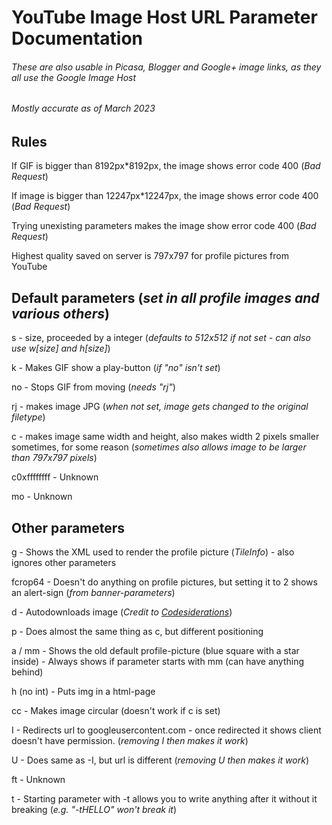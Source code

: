 # YouTube Image Host URL Parameter Documentation
###### These are also usable in Picasa, Blogger and Google+ image links, as they all use the Google Image Host
###### Mostly accurate as of March 2023

## Rules

If GIF is bigger than 8192px*8192px, the image shows error code 400 (_Bad Request_) 

If image is bigger than 12247px*12247px, the image shows error code 400 (_Bad Request_) 

Trying unexisting parameters makes the image show error code 400 (_Bad Request_)

Highest quality saved on server is 797x797 for profile pictures from YouTube

## Default parameters (_set in all profile images and various others_)

s - size, proceeded by a integer (_defaults to 512x512 if not set - can also use w\[size] and h\[size]_)

k - Makes GIF show a play-button (_if "no" isn't set_)

no - Stops GIF from moving (_needs "rj"_)

rj - makes image JPG (_when not set, image gets changed to the original filetype_)

c - makes image same width and height, also makes width 2 pixels smaller sometimes, for some reason (_sometimes also allows image to be larger than 797x797 pixels_)

c0xffffffff - Unknown

mo - Unknown

## Other parameters

g - Shows the XML used to render the profile picture (_TileInfo_) - also ignores other parameters

fcrop64 - Doesn't do anything on profile pictures, but setting it to 2 shows an alert-sign (_from banner-parameters_)

d - Autodownloads image (_Credit to [Codesiderations](http://www.codesiderations.com/2017/02/09/blogger-amp-proxy.html)_)

p - Does almost the same thing as c, but different positioning

a / mm - Shows the old default profile-picture (blue square with a star inside) - Always shows if parameter starts with mm (can have anything behind)

h (no int) - Puts img in a html-page

cc - Makes image circular (doesn't work if c is set)

I - Redirects url to googleusercontent.com - once redirected it shows client doesn't have permission. (_removing I then makes it work_)

U - Does same as -I, but url is different (_removing U then makes it work_)

ft - Unknown

t - Starting parameter with -t allows you to write anything after it without it breaking (_e.g. "-tHELLO" won't break it_)

